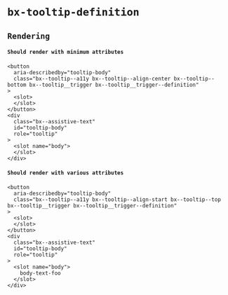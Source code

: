 # `bx-tooltip-definition`

## `Rendering`

####   `Should render with minimum attributes`

```
<button
  aria-describedby="tooltip-body"
  class="bx--tooltip--a11y bx--tooltip--align-center bx--tooltip--bottom bx--tooltip__trigger bx--tooltip__trigger--definition"
>
  <slot>
  </slot>
</button>
<div
  class="bx--assistive-text"
  id="tooltip-body"
  role="tooltip"
>
  <slot name="body">
  </slot>
</div>

```

####   `Should render with various attributes`

```
<button
  aria-describedby="tooltip-body"
  class="bx--tooltip--a11y bx--tooltip--align-start bx--tooltip--top bx--tooltip__trigger bx--tooltip__trigger--definition"
>
  <slot>
  </slot>
</button>
<div
  class="bx--assistive-text"
  id="tooltip-body"
  role="tooltip"
>
  <slot name="body">
    body-text-foo
  </slot>
</div>

```

